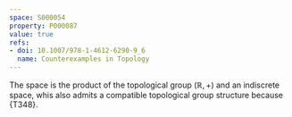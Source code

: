 ```yaml
---
space: S000054
property: P000087
value: true
refs:
- doi: 10.1007/978-1-4612-6290-9_6
  name: Counterexamples in Topology
---
```


The space is the product of the topological group $(\mathbb R,+)$ and an indiscrete space, whis also admits a compatible topological group structure because {T348}.
